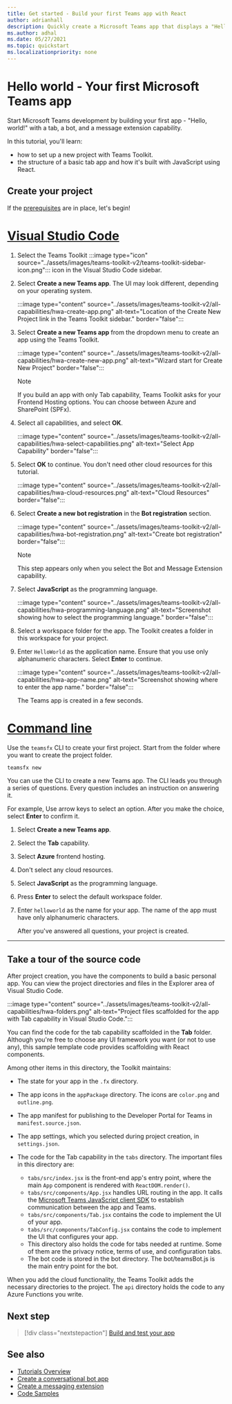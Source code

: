 ```yaml
---
title: Get started - Build your first Teams app with React
author: adrianhall
description: Quickly create a Microsoft Teams app that displays a "Hello, World!" message using the Microsoft Teams Toolkit and React.
ms.author: adhal
ms.date: 05/27/2021
ms.topic: quickstart
ms.localizationpriority: none
---
```


# Hello world - Your first Microsoft Teams app

Start Microsoft Teams development by building your first app - "Hello, world!" with a tab, a bot, and a message extension capability.  

In this tutorial, you'll learn: 

- how to set up a new project with Teams Toolkit.
- the structure of a basic tab app and how it's built with JavaScript using React.


## Create your project

If the [prerequisites](prerequisites.md) are in place, let's begin!

# [Visual Studio Code](#tab/vsc)

1. Select the Teams Toolkit :::image type="icon" source="../assets/images/teams-toolkit-v2/teams-toolkit-sidebar-icon.png"::: icon in the Visual Studio Code sidebar.

1. Select **Create a new Teams app**. The UI may look different, depending on your operating system.

   :::image type="content" source="../assets/images/teams-toolkit-v2/all-capabilities/hwa-create-app.png" alt-text="Location of the Create New Project link in the Teams Toolkit sidebar." border="false":::

1. Select **Create a new Teams app** from the dropdown menu to create an app using the Teams Toolkit.

    :::image type="content" source="../assets/images/teams-toolkit-v2/all-capabilities/hwa-create-new-app.png" alt-text="Wizard start for Create New Project" border="false":::

    > [!NOTE]
    >If you build an app with only Tab capability, Teams Toolkit asks for your Frontend Hosting options. You can choose between Azure and SharePoint (SPFx).

1. Select all capabilities, and select **OK**.

    :::image type="content" source="../assets/images/teams-toolkit-v2/all-capabilities/hwa-select-capabilities.png" alt-text="Select App Capability" border="false":::

1. Select **OK** to continue. You don't need other cloud resources for this tutorial.

    :::image type="content" source="../assets/images/teams-toolkit-v2/all-capabilities/hwa-cloud-resources.png" alt-text="Cloud Resources" border="false":::

1. Select **Create a new bot registration** in the **Bot registration** section.

    :::image type="content" source="../assets/images/teams-toolkit-v2/all-capabilities/hwa-bot-registration.png" alt-text="Create bot registration" border="false":::
    
    > [!NOTE] 
    > This step appears only when you select the Bot and Message Extension capability.

1. Select **JavaScript** as the programming language.

    :::image type="content" source="../assets/images/teams-toolkit-v2/all-capabilities/hwa-programming-language.png" alt-text="Screenshot showing how to select the programming language." border="false":::

1. Select a workspace folder for the app. The Toolkit creates a folder in this workspace for your project.

1. Enter `HelloWorld` as the application name. Ensure that you use only alphanumeric characters. Select **Enter** to continue.

    :::image type="content" source="../assets/images/teams-toolkit-v2/all-capabilities/hwa-app-name.png" alt-text="Screenshot showing where to enter the app name." border="false":::

    The Teams app is created in a few seconds.

    

# [Command line](#tab/cli)

Use the `teamsfx` CLI to create your first project. Start from the folder where you want to create the project folder.

``` bash
teamsfx new
```

You can use the CLI to create a new Teams app. The CLI leads you through a series of questions. Every question includes an instruction on answering it.

For example, Use arrow keys to select an option. After you make the choice, select **Enter** to confirm it.

1. Select **Create a new Teams app**.
1. Select the **Tab** capability.
1. Select **Azure** frontend hosting.
1. Don't select any cloud resources.
1. Select **JavaScript** as the programming language.
1. Press **Enter** to select the default workspace folder.
1. Enter `helloworld` as the name for your app. The name of the app must have only alphanumeric characters.

   After you've answered all questions, your project is created.

---

## Take a tour of the source code

After project creation, you have the components to build a basic personal app. You can view the project directories and files in the Explorer area of Visual Studio Code.

:::image type="content" source="../assets/images/teams-toolkit-v2/all-capabilities/hwa-folders.png" alt-text="Project files scaffolded for the app with Tab capability in Visual Studio Code.":::

You can find the code for the tab capability scaffolded in the **Tab** folder. Although you're free to choose any UI framework you want (or not to use any), this sample template code provides scaffolding with React components.

Among other items in this directory, the Toolkit maintains:

- The state for your app in the `.fx` directory.
- The app icons in the `appPackage` directory. The icons are `color.png` and `outline.png`.
- The app manifest for publishing to the Developer Portal for Teams in `manifest.source.json`.
- The app settings, which you selected during project creation, in `settings.json`.
- The code for the Tab capability in the `tabs` directory. The important files in this directory are:

  - `tabs/src/index.jsx` is the front-end app's entry point, where the main `App` component is rendered with `ReactDOM.render()`.
  - `tabs/src/components/App.jsx` handles URL routing in the app. It calls the [Microsoft Teams JavaScript client SDK](../tabs/how-to/using-teams-client-sdk.md) to establish communication between the app and Teams.
  - `tabs/src/components/Tab.jsx` contains the code to implement the UI of your app.
  - `tabs/src/components/TabConfig.jsx` contains the code to implement the UI that configures your app.
  - This directory also holds the code for tabs needed at runtime. Some of them are the privacy notice, terms of use, and configuration tabs.
  - The bot code is stored in the bot directory. The bot/teamsBot.js is the main entry point for the bot.

When you add the cloud functionality, the Teams Toolkit adds the necessary directories to the project. The `api` directory holds the code to any Azure Functions you write.




## Next step

> [!div class="nextstepaction"]
> [Build and test your app](../get-started/build-and-test-app.md)


## See also

* [Tutorials Overview](code-samples.md)
* [Create a conversational bot app](first-app-bot.md)
* [Create a messaging extension](first-message-extension.md)
* [Code Samples](https://github.com/OfficeDev/Microsoft-Teams-Samples)